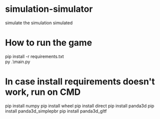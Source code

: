 # simulation-simulator
simulate the simulation simulated

# How to run the game 
pip install -r requirements.txt  
py .\main.py

# In case install requirements doesn't work, run on CMD
pip install numpy
pip install wheel
pip install direct
pip install panda3d
pip install panda3d_simplepbr
pip install panda3d_gltf
